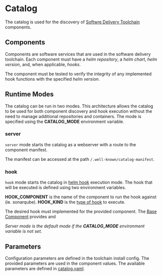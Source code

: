 # Catalog

The catalog is used for the discovery of [Softwre Delivery Toolchain](https://github.com/TruStacks/factories) components.

## Components

Components are software services that are used in the software delivery toolchain. Each component must have a *helm repository*, a *helm chart*, *helm version*, and, when applicable, *hooks*.

The component must be tested to verify the integrity of any implemented hook functions with the specified *helm version*.

## Runtime Modes

The catalog can be run in two modes. This architecture allows the catalog to be used for both component discovery and hook execution without the need to manage additional repositories and containers. The mode is specified using the **CATALOG_MODE** environment variable. 

### server

`server` mode starts the catalog as a webserver with a route to the component manifest.

The manifest can be accessed at the path `/.well-known/catalog-manifest`.

### hook

`hook` mode starts the catalog in [helm hook](https://helm.sh/docs/topics/charts_hooks/) execution mode. The hook that will be executed is defined using two environment variables. 

**HOOK_COMPONENT** is the name of the component to run the hook against (ie. sonarqube). **HOOK_KIND** is the [type of hook](https://helm.sh/docs/topics/charts_hooks/#the-available-hooks)  to execute. 

The desired hook must implemented for the provided component. The [Base Component](https://github.com/TruStacks/catalog/blob/main/component.go) provides and 

*Server mode is the default mode if the **CATALOG_MODE** environment variable is not set.*

## Parameters

Configuration parameters are defined in the toolchain install config. The provided parameters are used in the component values. The available parameters are defined in [catalog.yaml](https://raw.githubusercontent.com/TruStacks/catalog/main/pkg/catalog/catalog.yaml).
